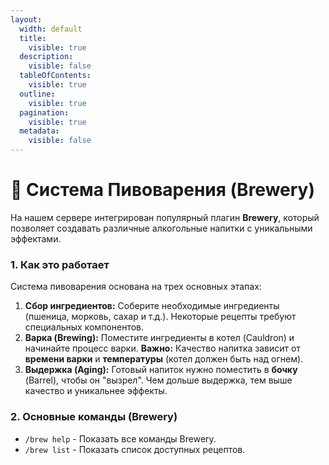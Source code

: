 ```yaml
---
layout:
  width: default
  title:
    visible: true
  description:
    visible: false
  tableOfContents:
    visible: true
  outline:
    visible: true
  pagination:
    visible: true
  metadata:
    visible: false
---
```


# 🍺 Система Пивоварения (Brewery)

На нашем сервере интегрирован популярный плагин **Brewery**, который позволяет создавать различные алкогольные напитки с уникальными эффектами.

### 1. Как это работает

Система пивоварения основана на трех основных этапах:

1. **Сбор ингредиентов:** Соберите необходимые ингредиенты (пшеница, морковь, сахар и т.д.). Некоторые рецепты требуют специальных компонентов.
2. **Варка (Brewing):** Поместите ингредиенты в котел (Cauldron) и начинайте процесс варки. **Важно:** Качество напитка зависит от **времени варки** и **температуры** (котел должен быть над огнем).
3. **Выдержка (Aging):** Готовый напиток нужно поместить в **бочку** (Barrel), чтобы он "вызрел". Чем дольше выдержка, тем выше качество и уникальнее эффекты.

### 2. Основные команды (Brewery)

* `/brew help` - Показать все команды Brewery.
* `/brew list` - Показать список доступных рецептов.
